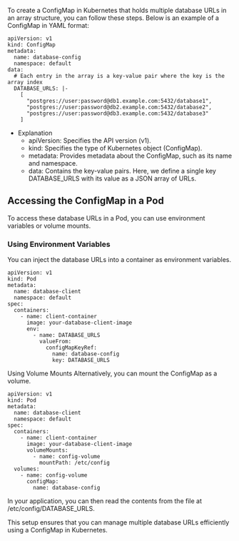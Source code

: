 To create a ConfigMap in Kubernetes that holds multiple database URLs in an array structure, you can follow these steps. Below is an example of a ConfigMap in YAML format:

```
apiVersion: v1
kind: ConfigMap
metadata:
  name: database-config
  namespace: default
data:
  # Each entry in the array is a key-value pair where the key is the array index
  DATABASE_URLS: |-
    [
      "postgres://user:password@db1.example.com:5432/database1",
      "postgres://user:password@db2.example.com:5432/database2",
      "postgres://user:password@db3.example.com:5432/database3"
    ]
```

- Explanation
  - apiVersion: Specifies the API version (v1).
  - kind: Specifies the type of Kubernetes object (ConfigMap).  
  - metadata: Provides metadata about the ConfigMap, such as its name and namespace.
  - data: Contains the key-value pairs. Here, we define a single key DATABASE_URLS with its value as a JSON array of URLs.

## Accessing the ConfigMap in a Pod
To access these database URLs in a Pod, you can use environment variables or volume mounts.

### Using Environment Variables
You can inject the database URLs into a container as environment variables.
```
apiVersion: v1
kind: Pod
metadata:
  name: database-client
  namespace: default
spec:
  containers:
    - name: client-container
      image: your-database-client-image
      env:
        - name: DATABASE_URLS
          valueFrom:
            configMapKeyRef:
              name: database-config
              key: DATABASE_URLS
```

Using Volume Mounts
Alternatively, you can mount the ConfigMap as a volume.

```
apiVersion: v1
kind: Pod
metadata:
  name: database-client
  namespace: default
spec:
  containers:
    - name: client-container
      image: your-database-client-image
      volumeMounts:
        - name: config-volume
          mountPath: /etc/config
  volumes:
    - name: config-volume
      configMap:
        name: database-config
```

In your application, you can then read the contents from the file at /etc/config/DATABASE_URLS.

This setup ensures that you can manage multiple database URLs efficiently using a ConfigMap in Kubernetes.

